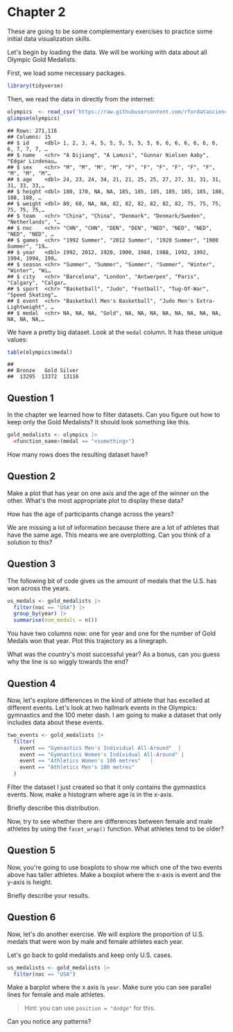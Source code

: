 # Chapter 2 

These are going to be some complementary exercises to practice some initial data visualization skills.

Let's begin by loading the data. We will be working with data about all Olympic Gold Medalists. 

First, we load some necessary packages. 


```r
library(tidyverse)
```

Then, we read the data in directly from the internet: 


```r
olympics  <- read_csv('https://raw.githubusercontent.com/rfordatascience/tidytuesday/master/data/2021/2021-07-27/olympics.csv')
glimpse(olympics)
```

```
## Rows: 271,116
## Columns: 15
## $ id     <dbl> 1, 2, 3, 4, 5, 5, 5, 5, 5, 5, 6, 6, 6, 6, 6, 6, 6, 6, 7, 7, 7, …
## $ name   <chr> "A Dijiang", "A Lamusi", "Gunnar Nielsen Aaby", "Edgar Lindenau…
## $ sex    <chr> "M", "M", "M", "M", "F", "F", "F", "F", "F", "F", "M", "M", "M"…
## $ age    <dbl> 24, 23, 24, 34, 21, 21, 25, 25, 27, 27, 31, 31, 31, 31, 33, 33,…
## $ height <dbl> 180, 170, NA, NA, 185, 185, 185, 185, 185, 185, 188, 188, 188, …
## $ weight <dbl> 80, 60, NA, NA, 82, 82, 82, 82, 82, 82, 75, 75, 75, 75, 75, 75,…
## $ team   <chr> "China", "China", "Denmark", "Denmark/Sweden", "Netherlands", "…
## $ noc    <chr> "CHN", "CHN", "DEN", "DEN", "NED", "NED", "NED", "NED", "NED", …
## $ games  <chr> "1992 Summer", "2012 Summer", "1920 Summer", "1900 Summer", "19…
## $ year   <dbl> 1992, 2012, 1920, 1900, 1988, 1988, 1992, 1992, 1994, 1994, 199…
## $ season <chr> "Summer", "Summer", "Summer", "Summer", "Winter", "Winter", "Wi…
## $ city   <chr> "Barcelona", "London", "Antwerpen", "Paris", "Calgary", "Calgar…
## $ sport  <chr> "Basketball", "Judo", "Football", "Tug-Of-War", "Speed Skating"…
## $ event  <chr> "Basketball Men's Basketball", "Judo Men's Extra-Lightweight", …
## $ medal  <chr> NA, NA, NA, "Gold", NA, NA, NA, NA, NA, NA, NA, NA, NA, NA, NA,…
```

We have a pretty big dataset. Look at the `medal` column. It has these unique values: 


```r
table(olympics$medal)
```

```
## 
## Bronze   Gold Silver 
##  13295  13372  13116
```

## Question 1 

In the chapter we learned how to filter datasets. Can you figure out how to keep only the Gold Medalists? It should look something like this. 


```r
gold_medalists <- olympics |> 
  <function_name>(medal == "<something>")
```

How many rows does the resulting dataset have? 

## Question 2 

Make a plot that has year on one axis and the age of the winner on the other. What's the most appropriate plot to display these data? 

How has the age of participants change across the years? 

We are missing a lot of information because there are a lot of athletes that have the same age. This means we are overplotting. Can you think of a solution to this? 

## Question 3 

The following bit of code gives us the amount of medals that the U.S. has won across the years. 


```r
us_medals <- gold_medalists |> 
  filter(noc == "USA") |> 
  group_by(year) |> 
  summarise(num_medals = n())
```

You have two columns now: one for year and one for the number of Gold Medals won that year. Plot this trajectory as a linegraph. 

What was the country's most successful year? As a bonus, can you guess why the line is so wiggly towards the end? 

## Question 4 

Now, let's explore differences in the kind of athlete that has excelled at different events. Let's look at two hallmark events in the Olympics: gymnastics and the 100 meter dash. I am going to make a dataset that only includes data about these events. 

```r
two_events <- gold_medalists |>
  filter(
    event == "Gymnastics Men's Individual All-Around"  |
    event == "Gymnastics Women's Individual All-Around" |
    event == "Athletics Women's 100 metres"   |
    event == "Athletics Men's 100 metres"
  ) 
```

Filter the dataset I just created so that it only contains the gymnastics events. Now, make a histogram where age is in the x-axis. 

Briefly describe this distribution. 

Now, try to see whether there are differences between female and male athletes by using the `facet_wrap()` function. What athletes tend to be older? 

## Question 5

Now, you're going to use boxplots to show me which one of the two events above has taller athletes. Make a boxplot where the x-axis is event and the y-axis is height. 

Briefly describe your results. 

## Question 6 

Now, let's do another exercise. We will explore the proportion of U.S. medals that were won by male and female athletes each year. 

Let's go back to gold medalists and keep only U.S. cases. 


```r
us_medalists <- gold_medalists |> 
  filter(noc == "USA")
```

Make a barplot where the x axis is `year`. Make sure you can see parallel lines for female and male athletes. 

> Hint: you can use `position = "dodge"` for this. 

Can you notice any patterns?

